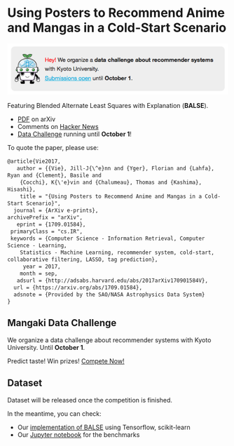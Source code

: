 # Using Posters to Recommend Anime and Mangas in a Cold-Start Scenario

[![](banner.png)](http://research.mangaki.fr/2017/07/18/mangaki-data-challenge-en/)

Featuring Blended Alternate Least Squares with Explanation (**BALSE**).

- [PDF](https://arxiv.org/abs/1709.01584) on arXiv
- Comments on [Hacker News](https://news.ycombinator.com/item?id=15203024)
- [Data Challenge](http://research.mangaki.fr/2017/07/18/mangaki-data-challenge-en/) running until **October 1**!

To quote the paper, please use:

    @article{Vie2017,
       author = {{Vie}, Jill-J{\^e}nn and {Yger}, Florian and {Lahfa}, Ryan and {Clement}, Basile and 
        {Cocchi}, K{\'e}vin and {Chalumeau}, Thomas and {Kashima}, Hisashi},
        title = "{Using Posters to Recommend Anime and Mangas in a Cold-Start Scenario}",
      journal = {ArXiv e-prints},
    archivePrefix = "arXiv",
       eprint = {1709.01584},
     primaryClass = "cs.IR",
     keywords = {Computer Science - Information Retrieval, Computer Science - Learning,
        Statistics - Machine Learning, recommender system, cold-start, collaborative filtering, LASSO, tag prediction},
         year = 2017,
        month = sep,
       adsurl = {http://adsabs.harvard.edu/abs/2017arXiv170901584V},
      url = {https://arxiv.org/abs/1709.01584},
      adsnote = {Provided by the SAO/NASA Astrophysics Data System}
    }

## Mangaki Data Challenge

We organize a data challenge about recommender systems with Kyoto University. Until **October 1**.

Predict taste! Win prizes! [Compete Now!](http://research.mangaki.fr/2017/07/18/mangaki-data-challenge-en/)

## Dataset

Dataset will be released once the competition is finished.

In the meantime, you can check:

- Our [implementation of BALSE](https://github.com/mangaki/mangaki/blob/master/mangaki/mangaki/algo/balse.py) using Tensorflow, scikit-learn
- Our [Jupyter notebook](https://github.com/mangaki/notebooks/blob/master/Balse%202.ipynb) for the benchmarks
